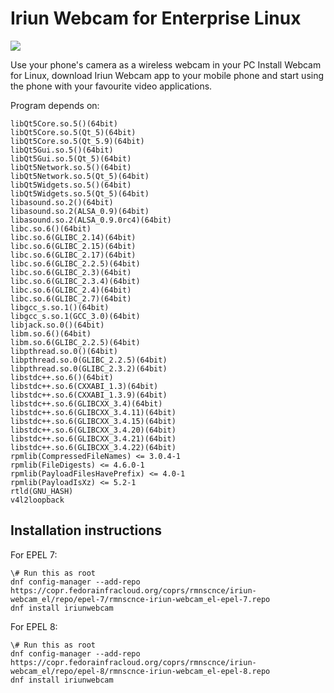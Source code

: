# Iriun Webcam for Enterprise Linux

<a href="https://copr.fedorainfracloud.org/coprs/rmnscnce/iriun-webcam_el/package/iriunwebcam/"><img src="https://copr.fedorainfracloud.org/coprs/rmnscnce/iriun-webcam_el/package/iriunwebcam/status_image/last_build.png" /></a>

Use your phone's camera as a wireless webcam in your PC Install Webcam for Linux, download Iriun Webcam app to your mobile phone and start using the phone with your favourite video applications.

Program depends on:
~~~
libQt5Core.so.5()(64bit)
libQt5Core.so.5(Qt_5)(64bit)
libQt5Core.so.5(Qt_5.9)(64bit)
libQt5Gui.so.5()(64bit)
libQt5Gui.so.5(Qt_5)(64bit)
libQt5Network.so.5()(64bit)
libQt5Network.so.5(Qt_5)(64bit)
libQt5Widgets.so.5()(64bit)
libQt5Widgets.so.5(Qt_5)(64bit)
libasound.so.2()(64bit)
libasound.so.2(ALSA_0.9)(64bit)
libasound.so.2(ALSA_0.9.0rc4)(64bit)
libc.so.6()(64bit)
libc.so.6(GLIBC_2.14)(64bit)
libc.so.6(GLIBC_2.15)(64bit)
libc.so.6(GLIBC_2.17)(64bit)
libc.so.6(GLIBC_2.2.5)(64bit)
libc.so.6(GLIBC_2.3)(64bit)
libc.so.6(GLIBC_2.3.4)(64bit)
libc.so.6(GLIBC_2.4)(64bit)
libc.so.6(GLIBC_2.7)(64bit)
libgcc_s.so.1()(64bit)
libgcc_s.so.1(GCC_3.0)(64bit)
libjack.so.0()(64bit)
libm.so.6()(64bit)
libm.so.6(GLIBC_2.2.5)(64bit)
libpthread.so.0()(64bit)
libpthread.so.0(GLIBC_2.2.5)(64bit)
libpthread.so.0(GLIBC_2.3.2)(64bit)
libstdc++.so.6()(64bit)
libstdc++.so.6(CXXABI_1.3)(64bit)
libstdc++.so.6(CXXABI_1.3.9)(64bit)
libstdc++.so.6(GLIBCXX_3.4)(64bit)
libstdc++.so.6(GLIBCXX_3.4.11)(64bit)
libstdc++.so.6(GLIBCXX_3.4.15)(64bit)
libstdc++.so.6(GLIBCXX_3.4.20)(64bit)
libstdc++.so.6(GLIBCXX_3.4.21)(64bit)
libstdc++.so.6(GLIBCXX_3.4.22)(64bit)
rpmlib(CompressedFileNames) <= 3.0.4-1
rpmlib(FileDigests) <= 4.6.0-1
rpmlib(PayloadFilesHavePrefix) <= 4.0-1
rpmlib(PayloadIsXz) <= 5.2-1
rtld(GNU_HASH)
v4l2loopback
~~~

## Installation instructions

For EPEL 7:
~~~
\# Run this as root
dnf config-manager --add-repo https://copr.fedorainfracloud.org/coprs/rmnscnce/iriun-webcam_el/repo/epel-7/rmnscnce-iriun-webcam_el-epel-7.repo
dnf install iriunwebcam
~~~

For EPEL 8:
~~~
\# Run this as root
dnf config-manager --add-repo https://copr.fedorainfracloud.org/coprs/rmnscnce/iriun-webcam_el/repo/epel-8/rmnscnce-iriun-webcam_el-epel-8.repo
dnf install iriunwebcam
~~~
